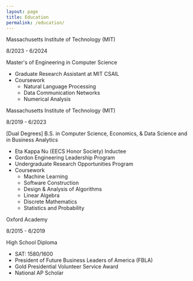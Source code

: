 ```yaml
---
layout: page
title: Education
permalink: /education/
---
```


<link href="../extra1.css" rel="stylesheet">

<div class = "heading1"> 
<p class="alignleft"> Massachusetts Institute of Technology (MIT) </p> 
<p class="alignright"> 8/2023 - 6/2024 </p>
<div style="clear: both;"> </div>
<p class="t2"> Master's of Engineering in Computer Science </p>
<ul>
<li class="t1">  Graduate Research Assistant at MIT CSAIL </li>
<li class="t1">  Coursework
    <ul> 
    <li class="t1"> Natural Language Processing </li>
    <li class="t1"> Data Communication Networks </li>
    <li class="t1"> Numerical Analysis </li>
    </ul> 
    </li>
</ul>
</div>

<div class = "heading2"> 
<p class="alignleft"> Massachusetts Institute of Technology (MIT) </p> 
<p class="alignright"> 8/2019 - 6/2023 </p>
<div style="clear: both;"> </div>
<p class="t2">  [Dual Degrees] B.S. in Computer Science, Economics, & Data Science and in Business Analytics</p> 

<ul>
<li class="t1">  Eta Kappa Nu (EECS Honor Society) Inductee </li>
<li class="t1">  Gordon Engineering Leadership Program </li>
<li class="t1">  Undergraduate Research Opportunities Program  </li>
<li class="t1">  Coursework
    <ul> 
    <li class="t1"> Machine Learning </li>
    <li class="t1"> Software Construction </li>
    <li class="t1"> Design & Analysis of Algorithms </li>
    <li class="t1"> Linear Algebra </li>
    <li class="t1"> Discrete Mathematics </li>
    <li class="t1"> Statistics and Probability </li>
    </ul> 
    </li>
</ul>
</div>

<div class = "heading3"> 
<p class="alignleft"> Oxford Academy </p> 
<p class="alignright"> 8/2015 - 6/2019 </p>
<div style="clear: both;"> </div>
<p class="t2"> High School Diploma</p>

<ul>
<li class="t1">  SAT: 1580/1600</li> 
<li class="t1">  President of Future Business Leaders of America (FBLA) </li>
<li class="t1">  Gold Presidential Volunteer Service Award </li>
<li class="t1">  National AP Scholar  </li>

</ul>
</div>


